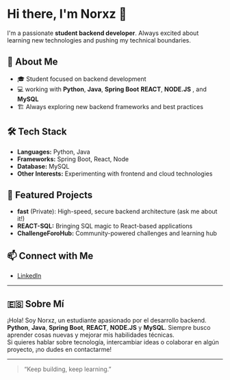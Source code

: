 # Hi there, I'm Norxz 👋

I'm a passionate **student backend developer**. Always excited about learning new technologies and pushing my technical boundaries.

## 🚀 About Me

- 🎓 Student focused on backend development
- 💻 working with **Python**, **Java**, **Spring Boot** **REACT**, **NODE.JS** , and **MySQL**
- 🏗️ Always exploring new backend frameworks and best practices

## 🛠️ Tech Stack

- **Languages:** Python, Java
- **Frameworks:** Spring Boot, React, Node
- **Database:** MySQL
- **Other Interests:** Experimenting with frontend and cloud technologies

## 🌟 Featured Projects

- **fast** (Private): High-speed, secure backend architecture (ask me about it!)
- **REACT-SQL:** Bringing SQL magic to React-based applications
- **ChallengeForoHub:** Community-powered challenges and learning hub

## 📫 Connect with Me

- [LinkedIn](https://www.linkedin.com/in/andres-espinosa-/)

---

## 🇪🇸 Sobre Mí

¡Hola! Soy Norxz, un estudiante apasionado por el desarrollo backend. **Python**, **Java**, **Spring Boot**, **REACT**, **NODE.JS** y **MySQL**. Siempre busco aprender cosas nuevas y mejorar mis habilidades técnicas.  
Si quieres hablar sobre tecnología, intercambiar ideas o colaborar en algún proyecto, ¡no dudes en contactarme!

---

> “Keep building, keep learning.”
